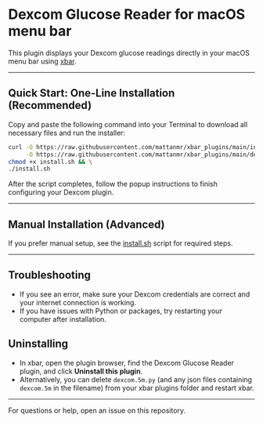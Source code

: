# Dexcom Glucose Reader for macOS menu bar

This plugin displays your Dexcom glucose readings directly in your macOS menu bar using [xbar](https://xbarapp.com/).

---

## Quick Start: One-Line Installation (Recommended)

Copy and paste the following command into your Terminal to download all necessary files and run the installer:

```sh
curl -O https://raw.githubusercontent.com/mattanmr/xbar_plugins/main/install.sh \
     -O https://raw.githubusercontent.com/mattanmr/xbar_plugins/main/dexcom.5m.py && \
chmod +x install.sh && \
./install.sh
```

After the script completes, follow the popup instructions to finish configuring your Dexcom plugin.

---

## Manual Installation (Advanced)

If you prefer manual setup, see the [install.sh](install.sh) script for required steps.

---

## Troubleshooting
- If you see an error, make sure your Dexcom credentials are correct and your internet connection is working.
- If you have issues with Python or packages, try restarting your computer after installation.

## Uninstalling
- In xbar, open the plugin browser, find the Dexcom Glucose Reader plugin, and click **Uninstall this plugin**.
- Alternatively, you can delete `dexcom.5m.py` (and any json files containing `dexcom.5m` in the filename) from your xbar plugins folder and restart xbar.

---

For questions or help, open an issue on this repository.
